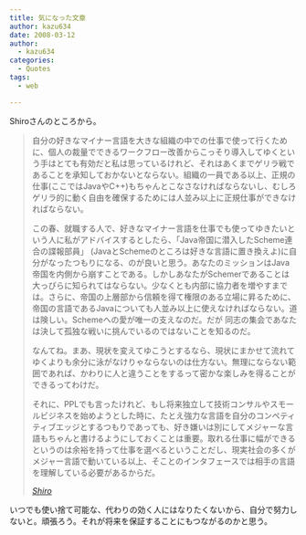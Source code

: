 ```yaml
---
title: 気になった文章
author: kazu634
date: 2008-03-12
author:
  - kazu634
categories:
  - Quotes
tags:
  - web

---
```

<div class="section">
<p>
    Shiroさんのところから。
</p>
  
<blockquote title="Shiro" cite="http://practical-scheme.net/wiliki/wiliki.cgi?Shiro">
<p>
      自分の好きなマイナー言語を大きな組織の中での仕事で使って行くために、個人の裁量でできるワークフロー改善からこっそり導入してゆくという手はとても有効だと私は思っているけれど、それはあくまでゲリラ戦であることを承知しておかないとならない。組織の一員である以上、正規の仕事(ここではJavaやC++)もちゃんとこなさなければならないし、むしろゲリラ的に動く自由を確保するためには人並み以上に正規仕事ができなければならない。
</p>
    
<p>
      この春、就職する人で、好きなマイナー言語を仕事でも使ってゆきたいという人に私がアドバイスするとしたら、「Java帝国に潜入したScheme連合の諜報部員」 (JavaとSchemeのところは好きな言語に置き換えよ)に自分がなったつもりになる、のが良いと思う。あなたのミッションはJava帝国を内側から崩すことである。しかしあなたがSchemerであることは大っぴらに知られてはならない。少なくとも内部に協力者を増やすまでは。さらに、帝国の上層部から信頼を得て権限のある立場に昇るために、帝国の言語であるJavaについても人並み以上に使えなければならない。道は険しい。Schemeへの愛が唯一の支えなのだ。だが 同志の集会であなたは決して孤独な戦いに挑んでいるのではないことを知るのだ。
</p>
    
<p>
      なんてね。まあ、現状を変えてゆこうとするなら、現状にまかせて流れてゆくよりも余分に泳がなけりゃならないのは仕方ない。無理にならない範囲であれば、かわりに人と違うことをするって密かな楽しみを得ることができるってわけだ。
</p>
    
<p>
      それに、PPLでも言ったけれど、もし将来独立して技術コンサルやスモールビジネスを始めようとした時に、たとえ強力な言語を自分のコンペティティブエッジとするつもりであっても、好き嫌いは別にしてメジャーな言語もちゃんと書けるようにしておくことは重要。取れる仕事に幅ができるというのは余裕を持って仕事を選べるということだし、現実社会の多くがメジャー言語で動いている以上、そことのインタフェースでは相手の言語を理解している必要があるからだ。
</p>
    
<p>
<cite><a href="http://practical-scheme.net/wiliki/wiliki.cgi?Shiro" onclick="__gaTracker('send', 'event', 'outbound-article', 'http://practical-scheme.net/wiliki/wiliki.cgi?Shiro', 'Shiro');" target="_blank">Shiro</a></cite>
</p>
</blockquote>
  
<p>
    いつでも使い捨て可能な、代わりの効く人にはなりたくないから、自分で努力しないと。頑張ろう。それが将来を保証することにもつながるのかと思う。
</p>
</div>
